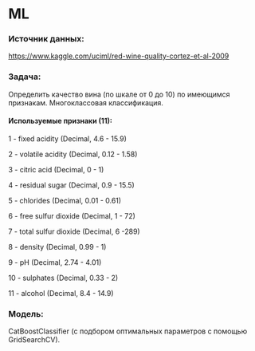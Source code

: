 # ML

### Источник данных: 
https://www.kaggle.com/uciml/red-wine-quality-cortez-et-al-2009

### Задача:
Определить качество вина (по шкале от 0 до 10) по имеющимся признакам. Многоклассовая классификация.

#### Используемые признаки (11):

1 - fixed acidity (Decimal, 4.6 - 15.9)

2 - volatile acidity (Decimal, 0.12 - 1.58)

3 - citric acid (Decimal, 0 - 1)

4 - residual sugar (Decimal, 0.9 - 15.5)

5 - chlorides (Decimal, 0.01 - 0.61)

6 - free sulfur dioxide (Decimal, 1 - 72)

7 - total sulfur dioxide (Decimal, 6 -289)

8 - density (Decimal, 0.99 - 1)

9 - pH (Decimal, 2.74 - 4.01)

10 - sulphates (Decimal, 0.33 - 2)

11 - alcohol (Decimal, 8.4 - 14.9)

### Модель:

CatBoostClassifier (с подбором оптимальных параметров с помощью GridSearchCV).


